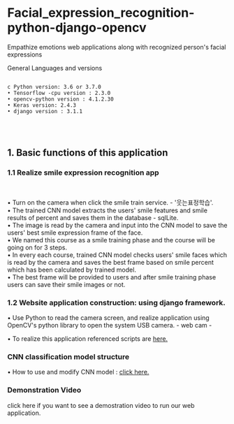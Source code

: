 # Facial_expression_recognition-python-django-opencv

Empathize emotions web applications along with recognized person's facial expressions<br>

General Languages and versions
<pre>
<code>
c Python version: 3.6 or 3.7.0
• Tensorflow -cpu version : 2.3.0
• opencv-python version : 4.1.2.30
• Keras version: 2.4.3
• django version : 3.1.1

</code>

</pre>


<h2>1. Basic functions of this application</h2>

<h3>1.1 Realize smile expression recognition app</h3> <br>

• Turn on the camera when click the smile train service. - '웃는표정학습'.<br>
• The trained CNN model extracts the users' smile features and smile results of percent and saves them in the database - sqlLite.<br>
• The image is read by the camera and input into the CNN model to save the users' best smile expression frame of the face.<br>
• We named this course as a smile training phase and the course will be going on for 3 steps.<br>
• In every each course, trained CNN model checks users' smile faces which is read by the camera and saves the best frame based on smile percent which has been calculated by trained model.<br>
• The best frame will be provided to users and after smile training phase users can save their smile images or not.<br>


<h3>1.2 Website application construction: using django framework.</h3>
• Use Python to read the camera screen, and realize application using OpenCV's python library to open the system USB camera. - web cam - 

• To realize this application referenced scripts are <a href="https://github.com/linlinhaohao888/Monitor">here.</a>


<h3> CNN classification model structure </h3>
• How to use and modify CNN model : <a href="https://github.com/roufspice/face_expression_miniproject">click here.</a><br>



<h3> Demonstration Video </h3>
<p> click here if you want to see a demostration video to run our web application. </p>

